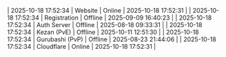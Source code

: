 | 2025-10-18 17:52:34 | Website | Online | 2025-10-18 17:52:31 |
| 2025-10-18 17:52:34 | Registration | Offline | 2025-09-09 16:40:23 |
| 2025-10-18 17:52:34 | Auth Server | Offline | 2025-08-18 09:33:31 |
| 2025-10-18 17:52:34 | Kezan (PvE) | Offline | 2025-10-11 12:51:30 |
| 2025-10-18 17:52:34 | Gurubashi (PvP) | Offline | 2025-08-23 21:44:06 |
| 2025-10-18 17:52:34 | Cloudflare | Online | 2025-10-18 17:52:31 |
